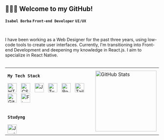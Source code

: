 ## 👩🏻‍💻 Welcome to my GitHub!

**`Isabel Borba`**  **` Front-end Developer `**  **` UI/UX `**

<br/>

I have been working as a Web Designer for the past three years, using low-code tools to create user interfaces. Currently, I'm transitioning into Front-end Development and deepening my knowledge in React.js. I aim to specialize in React Native.
<br/><br/>

<table>
  <tr>
    <td valign="top" width="300px">

**` My Tech Stack `**
        
<img alt="HTML" title="HTML" width="30px" style="padding-right:10px;" src="https://cdn.jsdelivr.net/gh/devicons/devicon@latest/icons/html5/html5-original.svg" />
<img alt="CSS" title="CSS" width="30px" style="padding-right:10px;" src="https://cdn.jsdelivr.net/gh/devicons/devicon@latest/icons/css3/css3-original.svg" /> 
<img alt="JavaScript" title="JavaScript" width="30px" style="padding-right:10px;" src="https://cdn.jsdelivr.net/gh/devicons/devicon@latest/icons/javascript/javascript-original.svg" />
<img alt="TypeScript" title="TypeScript" width="30px" style="padding-right:10px;" src="https://cdn.jsdelivr.net/gh/devicons/devicon@latest/icons/typescript/typescript-original.svg" />
<img alt="React" title="React" width="30px" style="padding-right:10px;" src="https://cdn.jsdelivr.net/gh/devicons/devicon@latest/icons/react/react-original.svg" />
<img alt="Tailwind" title="Tailwind" width="30px" style="padding-right:10px;" src="https://cdn.jsdelivr.net/gh/devicons/devicon@latest/icons/tailwindcss/tailwindcss-original.svg" />
<img alt="Git" title="Git" width="30px" style="padding-right:10px;" src="https://cdn.jsdelivr.net/gh/devicons/devicon@latest/icons/git/git-original.svg" />
<img alt="Figma" title="Figma" width="30px" style="padding-right:10px;" src="https://cdn.jsdelivr.net/gh/devicons/devicon@latest/icons/figma/figma-original.svg" />

<br/>
<br/>

**` Studyng `**
      
<img alt="Jest" title="Jest" width="30px" src="https://cdn.jsdelivr.net/gh/devicons/devicon@latest/icons/jest/jest-plain.svg" />
    </td>
    <td valign="center">
      <img 
        alt="GitHub Stats" height="200" 
        src="https://github-readme-stats.vercel.app/api/top-langs/?username=belborba&theme=dark&layout=compact&hide_border=true&custom_title=Most%20Used%20Languages&langs_count=9" 
      />
    </td>
  </tr>
</table>
